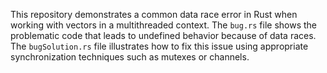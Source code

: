 This repository demonstrates a common data race error in Rust when working with vectors in a multithreaded context. The `bug.rs` file shows the problematic code that leads to undefined behavior because of data races. The `bugSolution.rs` file illustrates how to fix this issue using appropriate synchronization techniques such as mutexes or channels.